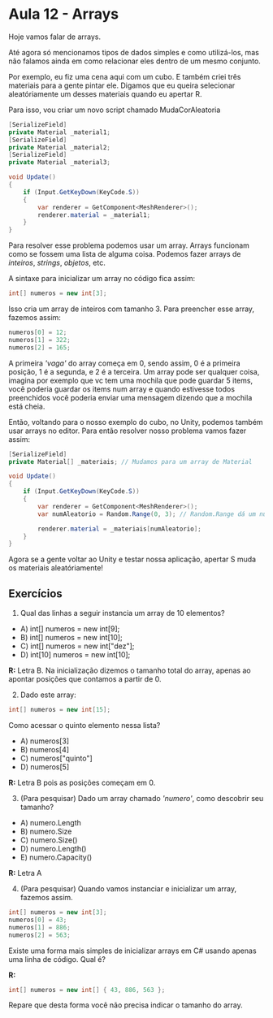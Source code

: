 
# Aula 12 - Arrays

Hoje vamos falar de arrays.

Até agora só mencionamos tipos de dados simples e como utilizá-los, mas não falamos ainda em como relacionar eles dentro de um mesmo conjunto. 

Por exemplo, eu fiz uma cena aqui com um cubo. E também criei três materiais para a gente pintar ele. Digamos que eu queira selecionar aleatóriamente um desses materiais quando eu apertar R.

Para isso, vou criar um novo script chamado MudaCorAleatoria

```cs
[SerializeField]
private Material _material1;
[SerializeField]
private Material _material2;
[SerializeField]
private Material _material3;

void Update()
{
    if (Input.GetKeyDown(KeyCode.S))
    {
        var renderer = GetComponent<MeshRenderer>();
        renderer.material = _material1;
    }
}
```

Para resolver esse problema podemos usar um array. Arrays funcionam como se fossem uma lista de alguma coisa. Podemos fazer arrays de _inteiros_, _strings_, _objetos_, etc.

A sintaxe para inicializar um array no código fica assim:

```cs
int[] numeros = new int[3];
```

Isso cria um array de inteiros com tamanho 3. Para preencher esse array, fazemos assim:

```cs
numeros[0] = 12; 
numeros[1] = 322;
numeros[2] = 165;
```

A primeira _'vaga'_ do array começa em 0, sendo assim, 0 é a primeira posição, 1 é a segunda, e 2 é a terceira. Um array pode ser qualquer coisa, imagina por exemplo que vc tem uma mochila que pode guardar 5 items, você poderia guardar os items num array e quando estivesse todos preenchidos você poderia enviar uma mensagem dizendo que a mochila está cheia.

Então, voltando para o nosso exemplo do cubo, no Unity, podemos também usar arrays no editor. Para então resolver nosso problema vamos fazer assim:

```cs
[SerializeField]
private Material[] _materiais; // Mudamos para um array de Material

void Update()
{
    if (Input.GetKeyDown(KeyCode.S))
    {
        var renderer = GetComponent<MeshRenderer>();
        var numAleatorio = Random.Range(0, 3); // Random.Range dá um número aleatório, nesse caso entre 0 (inclusivo) e 3(exclusivo)

        renderer.material = _materiais[numAleatorio];
    }
}
```

Agora se a gente voltar ao Unity e testar nossa aplicação, apertar S muda os materiais aleatóriamente!


## Exercícios

1.  Qual das linhas a seguir instancia um array de 10 elementos?

* A) int[] numeros = new int[9];
* B) int[] numeros = new int[10];
* C) int[] numeros = new int["dez"];
* D) int[10] numeros = new int[10];

**R:** Letra B. Na inicialização dizemos o tamanho total do array, apenas ao apontar posições que contamos a partir de 0.

2. Dado este array:

```cs
int[] numeros = new int[15];
```

Como acessar o quinto elemento nessa lista?

* A) numeros[3]
* B) numeros[4]
* C) numeros["quinto"]
* D) numeros[5]

**R:** Letra B pois as posições começam em 0.

3. (Para pesquisar) Dado um array chamado _'numero'_, como descobrir seu tamanho?

* A) numero.Length
* B) numero.Size
* C) numero.Size()
* D) numero.Length()
* E) numero.Capacity()

**R:** Letra A

4. (Para pesquisar) Quando vamos instanciar e inicializar um array, fazemos assim.

```cs
int[] numeros = new int[3];
numeros[0] = 43; 
numeros[1] = 886;
numeros[2] = 563;
```

Existe uma forma mais simples de inicializar arrays em C# usando apenas uma linha de código. Qual é?

**R:**

```cs
int[] numeros = new int[] { 43, 886, 563 };
```

Repare que desta forma você não precisa indicar o tamanho do array.
